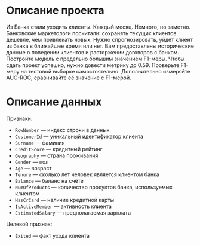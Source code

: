 # Описание проекта

Из Банка стали уходить клиенты. Каждый месяц. Немного, но заметно. Банковские маркетологи посчитали: сохранять текущих клиентов дешевле, чем привлекать новых.
Нужно спрогнозировать, уйдёт клиент из банка в ближайшее время или нет. Вам предоставлены исторические данные о поведении клиентов и расторжении договоров с банком. 
Постройте модель с предельно большим значением F1-меры. Чтобы сдать проект успешно, нужно довести метрику до 0.59. Проверьте F1-меру на тестовой выборке самостоятельно.
Дополнительно измеряйте AUC-ROC, сравнивайте её значение с F1-мерой.

# Описание данных

Признаки:
- `RowNumber` — индекс строки в данных
- `CustomerId` — уникальный идентификатор клиента
- `Surname` — фамилия
- `CreditScore` — кредитный рейтинг
- `Geography` — страна проживания
- `Gender` — пол
- `Age` — возраст
- `Tenure` — сколько лет человек является клиентом банка
- `Balance` — баланс на счёте
- `NumOfProducts` — количество продуктов банка, используемых клиентом
- `HasCrCard` — наличие кредитной карты
- `IsActiveMember` — активность клиента
- `EstimatedSalary` — предполагаемая зарплата

Целевой признак:
- `Exited` — факт ухода клиента
